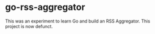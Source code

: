 # go-rss-aggregator

This was an experiment to learn Go and build an RSS Aggregator. This project is now defunct. 
